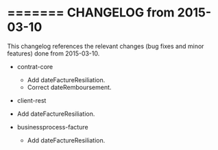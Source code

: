 =======
CHANGELOG from 2015-03-10
===================

This changelog references the relevant changes (bug fixes and minor features) done
from 2015-03-10.

 
* contrat-core
  * Add dateFactureResiliation.
  * Correct dateRemboursement.
  
* client-rest
 * Add dateFactureResiliation.
   
* businessprocess-facture
  * Add dateFactureResiliation.